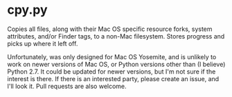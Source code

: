 # cpy.py

Copies all files, along with their Mac OS specific resource forks, system attributes, and/or Finder tags, to a non-Mac filesystem.
Stores progress and picks up where it left off.

Unfortunately, was only designed for Mac OS Yosemite, and is unlikely to work on newer versions of Mac OS, or Python versions other than (I believe) Python 2.7.
It could be updated for newer versions, but I'm not sure if the interest is there. If there is an interested party, please create an issue, and I'll
look it. Pull requests are also welcome.
